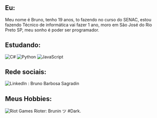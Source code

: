 ## Eu:
Meu nome é Bruno, tenho 19 anos, to fazendo no curso do SENAC, estou fazendo Técnico de informática vai fazer 1 ano, moro em São José do Rio Preto SP, meu sonho é poder ser programador.
## Estudando:
![C#](https://img.shields.io/badge/c%23-%23239120.svg?style=for-the-badge&logo=csharp&logoColor=white)
![Python](https://img.shields.io/badge/python-3670A0?style=for-the-badge&logo=python&logoColor=ffdd54)
![JavaScript](https://img.shields.io/badge/javascript-%23323330.svg?style=for-the-badge&logo=javascript&logoColor=%23F7DF1E)
## Rede sociais:
![LinkedIn](https://img.shields.io/badge/linkedin-%230077B5.svg?style=for-the-badge&logo=linkedin&logoColor=white) : Bruno Barbosa Sagradin
## Meus Hobbies:
![Riot Games](https://img.shields.io/badge/riotgames-D32936.svg?style=for-the-badge&logo=riotgames&logoColor=white) Rioter: Brunin ツ #Dark.
